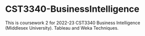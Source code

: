 # CST3340-BusinessIntelligence
This is coursework 2 for 2022-23 CST3340 Business Intelligence (Middlesex University). Tableau and Weka Techniques.

